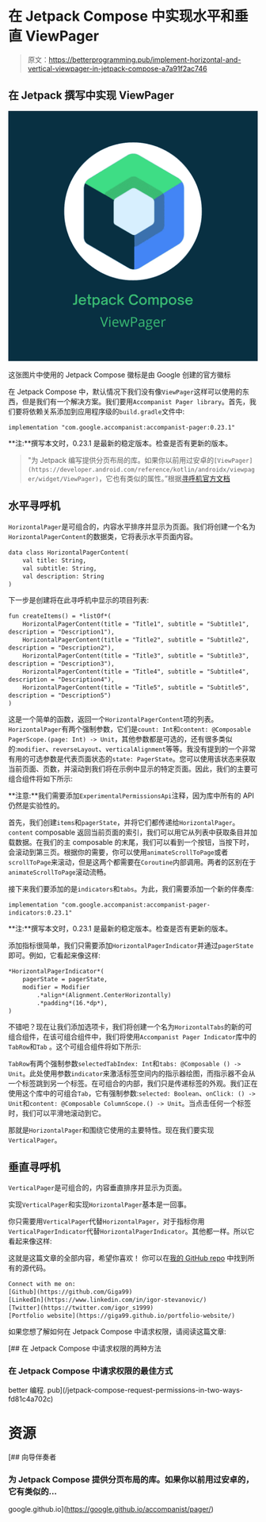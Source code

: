 # 在 Jetpack Compose 中实现水平和垂直 ViewPager

> 原文：<https://betterprogramming.pub/implement-horizontal-and-vertical-viewpager-in-jetpack-compose-a7a91f2ac746>

## 在 Jetpack 撰写中实现 ViewPager

![](img/f2f91a0d0cf729fd213268e1b5e0ff9f.png)

这张图片中使用的 Jetpack Compose 徽标是由 Google 创建的官方徽标

在 Jetpack Compose 中，默认情况下我们没有像`ViewPager`这样可以使用的东西，但是我们有一个解决方案。我们要用`Accompanist Pager library`。首先，我们要将依赖关系添加到应用程序级的`build.gradle`文件中:

```
implementation "com.google.accompanist:accompanist-pager:0.23.1"
```

**注:**撰写本文时，0.23.1 是最新的稳定版本。检查是否有更新的版本。

> "为 Jetpack 编写提供分页布局的库。如果你以前用过安卓的`[ViewPager](https://developer.android.com/reference/kotlin/androidx/viewpager/widget/ViewPager)`，它也有类似的属性。”根据[寻呼机官方文档](https://google.github.io/accompanist/pager/)

## 水平寻呼机

`HorizontalPager`是可组合的，内容水平排序并显示为页面。我们将创建一个名为`HorizontalPagerContent`的数据类，它将表示水平页面内容。

```
data class HorizontalPagerContent(
    val title: String,
    val subtitle: String,
    val description: String
)
```

下一步是创建将在此寻呼机中显示的项目列表:

```
fun createItems() = *listOf*(
    HorizontalPagerContent(title = "Title1", subtitle = "Subtitle1", description = "Description1"),
    HorizontalPagerContent(title = "Title2", subtitle = "Subtitle2", description = "Description2"),
    HorizontalPagerContent(title = "Title3", subtitle = "Subtitle3", description = "Description3"),
    HorizontalPagerContent(title = "Title4", subtitle = "Subtitle4", description = "Description4"),
    HorizontalPagerContent(title = "Title5", subtitle = "Subtitle5", description = "Description5")
)
```

这是一个简单的函数，返回一个`HorizontalPagerContent`项的列表。`HorizontalPager`有两个强制参数，它们是`count: Int`和`content: @Composable PagerScope.(page: Int) -> Unit`，其他参数都是可选的，还有很多类似的:`modifier`、`reverseLayout`、`verticalAlignment`等等。我没有提到的一个非常有用的可选参数是代表页面状态的`state: PagerState`。您可以使用该状态来获取当前页面、页数，并滚动到我们将在示例中显示的特定页面。因此，我们的主要可组合组件将如下所示:

**注意:**我们需要添加`ExperimentalPermissionsApi`注释，因为库中所有的 API 仍然是实验性的。

首先，我们创建`items`和`pagerState`，并将它们都传递给`HorizontalPager`。`content` composable 返回当前页面的索引，我们可以用它从列表中获取条目并加载数据。在我们的主 composable 的末尾，我们可以看到一个按钮，当按下时，会滚动到第三页。根据你的需要，你可以使用`animateScrollToPage`或者`scrollToPage`来滚动，但是这两个都需要在`Coroutine`内部调用。两者的区别在于`animateScrollToPage`滚动流畅。

接下来我们要添加的是`indicators`和`tabs`。为此，我们需要添加一个新的伴奏库:

```
implementation "com.google.accompanist:accompanist-pager-indicators:0.23.1"
```

**注:**撰写本文时，0.23.1 是最新的稳定版本。检查是否有更新的版本。

添加指标很简单，我们只需要添加`HorizontalPagerIndicator`并通过`pagerState`即可。例如，它看起来像这样:

```
*HorizontalPagerIndicator*(
    pagerState = pagerState,
    modifier = Modifier
        .*align*(Alignment.CenterHorizontally)
        .*padding*(16.*dp*),
)
```

不错吧？现在让我们添加选项卡，我们将创建一个名为`HorizontalTabs`的新的可组合组件，在该可组合组件中，我们将使用`Accompanist Pager Indicator`库中的`TabRow`和`Tab` 。这个可组合组件将如下所示:

`TabRow`有两个强制参数`selectedTabIndex: Int`和`tabs: @Composable () -> Unit`。此处使用参数`indicator`来激活标签空间内的指示器绘图，而指示器不会从一个标签跳到另一个标签。在可组合的内部，我们只是传递标签的外观。我们正在使用这个库中的可组合`Tab`，它有强制参数:`selected: Boolean`、`onClick: () -> Unit`和`content: @Composable ColumnScope.() -> Unit`。当点击任何一个标签时，我们可以平滑地滚动到它。

那就是`HorizontalPager`和围绕它使用的主要特性。现在我们要实现`VerticalPager`。

## 垂直寻呼机

`VerticalPager`是可组合的，内容垂直排序并显示为页面。

实现`VerticalPager`和实现`HorizontalPager`基本是一回事。

你只需要用`VerticalPager`代替`HorizontalPager`，对于指标你用`VerticalPagerIndicator`代替`HorizontalPagerIndicator`。其他都一样。所以它看起来像这样:

这就是这篇文章的全部内容，希望你喜欢！
你可以在[我的 GitHub repo](https://github.com/Giga99/MediumRepos) 中找到所有的源代码。

```
Connect with me on:
[Github](https://github.com/Giga99)
[LinkedIn](https://www.linkedin.com/in/igor-stevanovic/)
[Twitter](https://twitter.com/igor_s1999)
[Portfolio website](https://giga99.github.io/portfolio-website/)
```

如果您想了解如何在 Jetpack Compose 中请求权限，请阅读这篇文章:

[](/jetpack-compose-request-permissions-in-two-ways-fd81c4a702c) [## 在 Jetpack Compose 中请求权限的两种方法

### 在 Jetpack Compose 中请求权限的最佳方式

better 编程. pub](/jetpack-compose-request-permissions-in-two-ways-fd81c4a702c) 

# 资源

[](https://google.github.io/accompanist/pager/) [## 向导伴奏者

### 为 Jetpack Compose 提供分页布局的库。如果你以前用过安卓的，它有类似的…

google.github.io](https://google.github.io/accompanist/pager/)